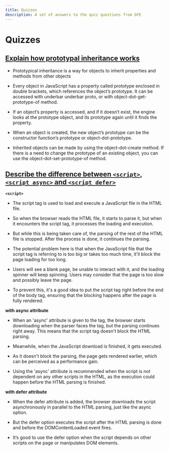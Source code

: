 ```yaml
---
title: Quizzes
description: A set of answers to the quiz questions from GFE
---
```


# Quizzes

## [Explain how prototypal inheritance works](https://www.greatfrontend.com/questions/quiz/explain-how-prototypal-inheritance-works)

- Prototypical inheritance is a way for objects to inherit properties and methods from other objects

- Every object in JavaScript has a property called prototype enclosed in double brackets, which references the object’s prototype. It can be accessed with underbar underbar proto, or with object-dot-get-prototype-of method.

- If an object’s property is accessed, and if it doesn’t exist, the engine looks at the prototype object, and its prototype again until it finds the property.

- When an object is created, the new object’s prototype can be the constructor function’s prototype or object-dot-prototype.

- Inherited objects can be made by using the object-dot-create method. If there is a need to change the prototype of an existing object, you can use the object-dot-set-prototype-of method.


## [Describe the difference between `<script>`, `<script async>` and `<script defer>`](https://www.greatfrontend.com/questions/quiz/describe-the-difference-between-script-async-and-script-defer?list=one-week)

**`<script>`**

- The script tag is used to load and execute a JavaScript file in the HTML file.

- So when the browser reads the HTML file, it starts to parse it, but when it encounters the script tag, it processes the loading and execution.

- But while this is being taken care of, the parsing of the rest of the HTML file is stopped. After the process is done, it continues the parsing.

- The potential problem here is that when the JavaScript file that the script tag is referring to is too big or takes too much time, it'll block the page loading for too long.

- Users will see a blank page, be unable to interact with it, and the loading spinner will keep spinning. Users may consider that the page is too slow and possibly leave the page.

- To prevent this, it's a good idea to put the script tag right before the end of the body tag, ensuring that the blocking happens after the page is fully rendered.



**with async attribute**

- When an 'async' attribute is given to the tag, the browser starts downloading when the parser faces the tag, but the parsing continues right away. This means that the script tag doesn't block the HTML parsing.

- Meanwhile, when the JavaScript download is finished, it gets executed. 

- As it doesn't block the parsing, the page gets rendered earlier, which can be perceived as a performance gain. 

- Using the 'async' attribute is recommended when the script is not dependent on any other scripts in the HTML, as the execution could happen before the HTML parsing is finished.



**with defer attribute**

- When the defer attribute is added, the browser downloads the script asynchronously in parallel to the HTML parsing, just like the async option.

- But the defer option executes the script after the HTML parsing is done and before the DOMContentLoaded event fires.

- It’s good to use the defer option when the script depends on other scripts on the page or manipulates DOM elements.